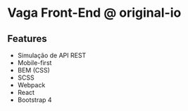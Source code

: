 # Vaga Front-End @ original-io

## Features

- Simulação de API REST
- Mobile-first
- BEM (CSS)
- SCSS
- Webpack
- React
- Bootstrap 4